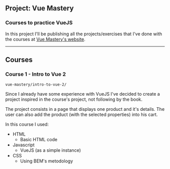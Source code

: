 ## Project: Vue Mastery
### Courses to practice VueJS

In this project I'll be publishing all the projects/exercises that I've done with the courses at [Vue Mastery's website](https://www.vuemastery.com/ "Vue Mastery's Homepage").

---

## Courses

### Course 1 - Intro to Vue 2
`vue-mastery/intro-to-vue-2/`

Since I already have some experience with VueJS I've decided to create a project inspired in the course's project, not following by the book.

The project consists in a page that displays one product and it's details. The user can also add the product (with the selected properties) into his cart.

In this course I used:

* HTML
    * Basic HTML code
* Javascript
    * VueJS (as a simple instance)
* CSS
    * Using BEM's metodology